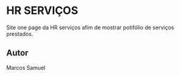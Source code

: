 # HR SERVIÇOS
Site one page da HR serviços afim de mostrar potifólio de serviços prestados.

## Autor
Marcos Samuel
